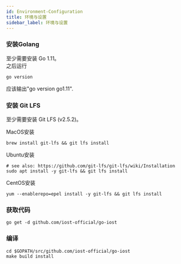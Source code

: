 ```yaml
---
id: Environment-Configuration
title: 环境与设置
sidebar_label: 环境与设置
---
```



### 安装Golang
至少需要安装 Go 1.11。   
之后运行
```
go version
```
应该输出"go version go1.11".

### 安装 Git LFS
至少需要安装 Git LFS (v2.5.2)。

MacOS安装
```
brew install git-lfs && git lfs install
```
Ubuntu安装
```
# see also: https://github.com/git-lfs/git-lfs/wiki/Installation
sudo apt install -y git-lfs && git lfs install
```

CentOS安装
```
yum --enablerepo=epel install -y git-lfs && git lfs install
```

### 获取代码

```
go get -d github.com/iost-official/go-iost
```

### 编译
```
cd $GOPATH/src/github.com/iost-official/go-iost
make build install
```